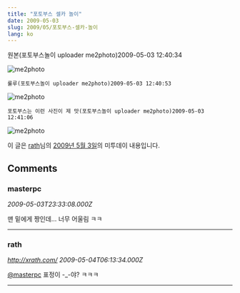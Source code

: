 ```yaml
---
title: "포토부스 셀카 놀이"
date: 2009-05-03
slug: 2009/05/포토부스-셀카-놀이
lang: ko
---
```


원본(포토부스놀이 uploader me2photo)2009-05-03 12:40:34

![me2photo](http://farm4.static.flickr.com/3344/3495347733_d0d781116c.jpg)

	룰루(포토부스놀이 uploader me2photo)2009-05-03 12:40:53

![me2photo](http://farm4.static.flickr.com/3364/3496166448_16e5a3fffb.jpg)

	포토부스는 이런 사진이 제 맛(포토부스놀이 uploader me2photo)2009-05-03 12:41:06

![me2photo](http://farm4.static.flickr.com/3330/3496166974_81b145ebcc.jpg)

이 글은 [rath](http://me2day.net/rath)님의 [2009년 5월 3일](http://me2day.net/rath/2009/05/03#12:40:34)의 미투데이 내용입니다.

## Comments

### masterpc
*2009-05-03T23:33:08.000Z*

맨 밑에게 짱인데... 너무 어울림 ㅋㅋ

---

### rath
*http://xrath.com/*
*2009-05-04T06:13:34.000Z*

[@masterpc](#comment-8502)
표정이 -_-야? ㅋㅋㅋ

---

